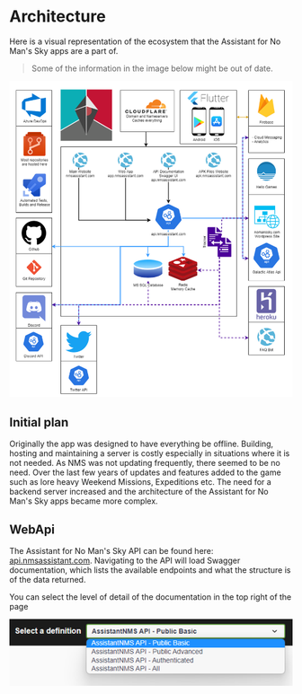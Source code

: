 # Architecture

Here is a visual representation of the ecosystem that the Assistant for No Man's Sky apps are a part of.

> Some of the information in the image below might be out of date.

<img src="../../assets/img/assistantnms-architecture.png" alt="Architecture" class="max-h-50" />

## Initial plan

Originally the app was designed to have everything be offline. Building, hosting and maintaining a server is costly especially in situations where it is not needed. As NMS was not updating frequently, there seemed to be no need. Over the last few years of updates and features added to the game such as lore heavy Weekend Missions, Expeditions etc. The need for a backend server increased and the architecture of the Assistant for No Man's Sky apps became more complex.

## WebApi

The Assistant for No Man's Sky API can be found here: [api.nmsassistant.com](https://api.nmsassistant.com). Navigating to the API will load Swagger documentation, which lists the available endpoints and what the structure is of the data returned.

You can select the level of detail of the documentation in the top right of the page

![Definition selector](../../assets/img/assistantnms-architecture-api.png)